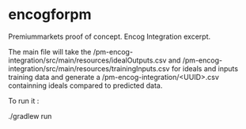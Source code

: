# encogforpm
Premiummarkets proof of concept. Encog Integration excerpt.

The main file will take the /pm-encog-integration/src/main/resources/idealOutputs.csv and /pm-encog-integration/src/main/resources/trainingInputs.csv for ideals and inputs training data and generate a /pm-encog-integration/\<UUID\>.csv containning ideals compared to predicted data.

To run it : 

./gradlew run
